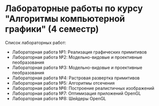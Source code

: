 # Лабораторные работы по курсу "Алгоритмы компьютерной графики" (4 семестр)

Список лабораторных работ:
* Лабораторная работа №1: Реализация графических примитивов
* Лабораторная работа №2: Модельно-видовые и проективные пеобразования
* Лабораторная работа №3: Модельно-видовые и проективные пеобразования
* Лабораторная работа №4: Растровая развертка примитивов
* Лабораторная работа №5: Алгоритмы отсечения
* Лабораторная работа №6: Построение реалистичных изображений
* Лабораторная работа №7: Оптимизация приложений OpenGL
* Лабораторная работа №8: Шейдеры OpenGL